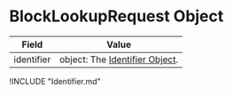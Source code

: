 # BlockLookupRequest Object

| Field | Value |
|-------|-------|
| identifier | object: The [Identifier Object](#Identifier-Object). |

!INCLUDE "Identifier.md"
